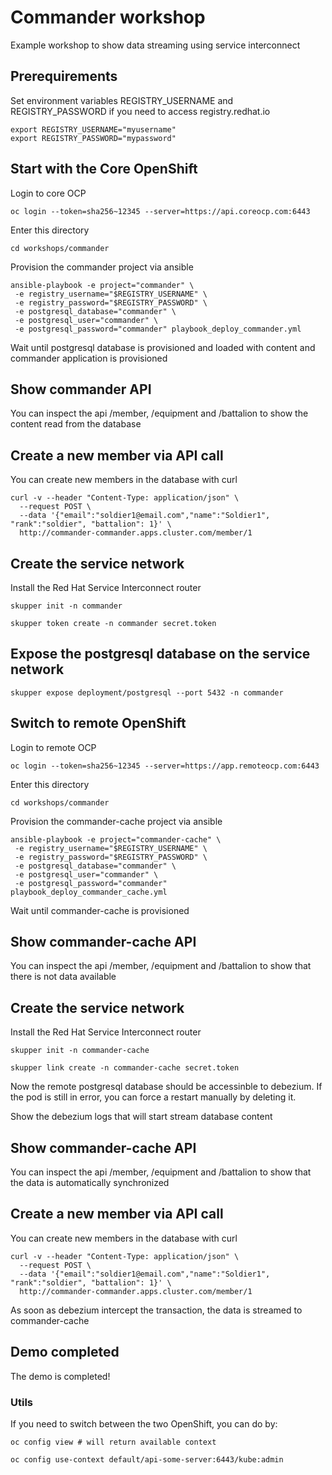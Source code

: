 # Commander workshop

Example workshop to show data streaming using service interconnect

## Prerequirements

Set environment variables REGISTRY_USERNAME and REGISTRY_PASSWORD if you need to access registry.redhat.io

```
export REGISTRY_USERNAME="myusername"
export REGISTRY_PASSWORD="mypassword"
```

## Start with the Core OpenShift

Login to core OCP

```
oc login --token=sha256~12345 --server=https://api.coreocp.com:6443
```

Enter this directory

```
cd workshops/commander
```

Provision the commander project via ansible

```
ansible-playbook -e project="commander" \
 -e registry_username="$REGISTRY_USERNAME" \
 -e registry_password="$REGISTRY_PASSWORD" \
 -e postgresql_database="commander" \
 -e postgresql_user="commander" \
 -e postgresql_password="commander" playbook_deploy_commander.yml
```

Wait until postgresql database is provisioned and loaded with content and
commander application is provisioned

## Show commander API

You can inspect the api /member, /equipment and /battalion to show the content
read from the database

## Create a new member via API call

You can create new members in the database with curl

```
curl -v --header "Content-Type: application/json" \
  --request POST \
  --data '{"email":"soldier1@email.com","name":"Soldier1", "rank":"soldier", "battalion": 1}' \
  http://commander-commander.apps.cluster.com/member/1
```

## Create the service network

Install the Red Hat Service Interconnect router

```
skupper init -n commander

skupper token create -n commander secret.token
```

## Expose the postgresql database on the service network

```
skupper expose deployment/postgresql --port 5432 -n commander
```

## Switch to remote OpenShift

Login to remote OCP

```
oc login --token=sha256~12345 --server=https://app.remoteocp.com:6443
```

Enter this directory

```
cd workshops/commander
```

Provision the commander-cache project via ansible

```
ansible-playbook -e project="commander-cache" \
 -e registry_username="$REGISTRY_USERNAME" \
 -e registry_password="$REGISTRY_PASSWORD" \
 -e postgresql_database="commander" \
 -e postgresql_user="commander" \
 -e postgresql_password="commander" playbook_deploy_commander_cache.yml
```

Wait until commander-cache is provisioned

## Show commander-cache API

You can inspect the api /member, /equipment and /battalion to show that there is not data available

## Create the service network

Install the Red Hat Service Interconnect router

```
skupper init -n commander-cache

skupper link create -n commander-cache secret.token
```

Now the remote postgresql database should be accessinble to debezium.
If the pod is still in error, you can force a restart manually by deleting it.

Show the debezium logs that will start stream database content

## Show commander-cache API

You can inspect the api /member, /equipment and /battalion to show that the data
is automatically synchronized

## Create a new member via API call

You can create new members in the database with curl

```
curl -v --header "Content-Type: application/json" \
  --request POST \
  --data '{"email":"soldier1@email.com","name":"Soldier1", "rank":"soldier", "battalion": 1}' \
  http://commander-commander.apps.cluster.com/member/1
```

As soon as debezium intercept the transaction, the data is streamed to commander-cache

## Demo completed

The demo is completed!

### Utils

If you need to switch between the two OpenShift, you can do by:

```
oc config view # will return available context

oc config use-context default/api-some-server:6443/kube:admin
```